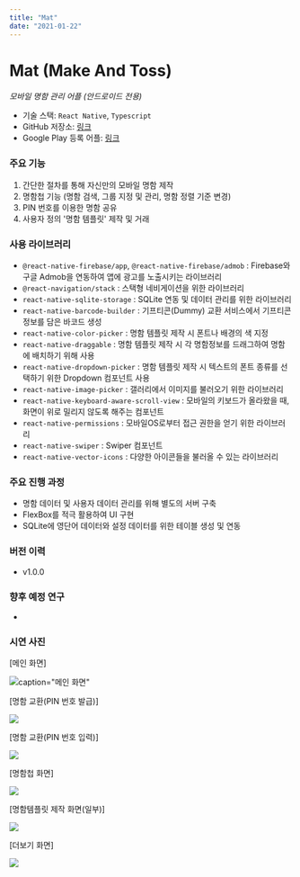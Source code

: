 ```yaml
---
title: "Mat"
date: "2021-01-22"
---
```


# Mat (Make And Toss)

_모바일 명함 관리 어플 (안드로이드 전용)_

- 기술 스택: `React Native`, `Typescript`
- GitHub 저장소: [링크](https://github.com/bvv8808/Mat2)
- Google Play 등록 어플: [링크](https://https://play.google.com/store/apps/details?id=com.navipractice)

### 주요 기능

1. 간단한 절차를 통해 자신만의 모바일 명함 제작
2. 명함첩 기능 (명함 검색, 그룹 지정 및 관리, 명함 정렬 기준 변경)
3. PIN 번호를 이용한 명함 공유
4. 사용자 정의 '명함 템플릿' 제작 및 거래

### 사용 라이브러리

- `@react-native-firebase/app`, `@react-native-firebase/admob` : Firebase와 구글 Admob을 연동하여 앱에 광고를 노출시키는 라이브러리
- `@react-navigation/stack` : 스택형 네비게이션을 위한 라이브러리
- `react-native-sqlite-storage` : SQLite 연동 및 데이터 관리를 위한 라이브러리
- `react-native-barcode-builder` : 기프티콘(Dummy) 교환 서비스에서 기프티콘 정보를 담은 바코드 생성
- `react-native-color-picker` : 명함 템플릿 제작 시 폰트나 배경의 색 지정
- `react-native-draggable` : 명함 템플릿 제작 시 각 명함정보를 드래그하여 명함에 배치하기 위해 사용
- `react-native-dropdown-picker` : 명함 템플릿 제작 시 텍스트의 폰트 종류를 선택하기 위한 Dropdown 컴포넌트 사용
- `react-native-image-picker` : 갤러리에서 이미지를 불러오기 위한 라이브러리
- `react-native-keyboard-aware-scroll-view` : 모바일의 키보드가 올라왔을 때, 화면이 위로 밀리지 않도록 해주는 컴포넌트
- `react-native-permissions` : 모바일OS로부터 접근 권한을 얻기 위한 라이브러리
- `react-native-swiper` : Swiper 컴포넌트
- `react-native-vector-icons` : 다양한 아이콘들을 불러올 수 있는 라이브러리

### 주요 진행 과정

- 명함 데이터 및 사용자 데이터 관리를 위해 별도의 서버 구축
- FlexBox를 적극 활용하여 UI 구현
- SQLite에 영단어 데이터와 설정 데이터를 위한 테이블 생성 및 연동

### 버전 이력

- v1.0.0

### 향후 예정 연구

-

### 시연 사진

<figcaption> [메인 화면] </figcaption>

![caption="메인 화면"](/projectImgs/mat/mat-main.png "메인 화면")

<figcaption> [명함 교환(PIN 번호 발급)] </figcaption>

![](/projectImgs/mat/mat-trade1.png)

<figcaption> [명함 교환(PIN 번호 입력)] </figcaption>

![](/projectImgs/mat/mat-trade2.png)

<figcaption> [명함첩 화면] </figcaption>

![](/projectImgs/mat/mat-wallet.png)

<figcaption> [명함템플릿 제작 화면(일부)] </figcaption>

![](/projectImgs/mat/mat-template.png)

<figcaption> [더보기 화면] </figcaption>

![](/projectImgs/mat/mat-more.png)

